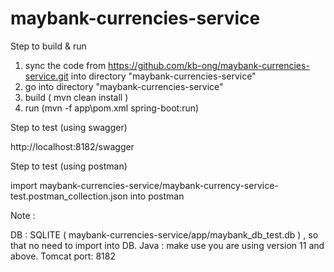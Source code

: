 # maybank-currencies-service

Step to build & run
1. sync the code from https://github.com/kb-ong/maybank-currencies-service.git into directory "maybank-currencies-service"
2. go into directory "maybank-currencies-service" 
3. build ( mvn clean install )
4. run (mvn -f app\pom.xml spring-boot:run)

Step to test (using swagger)

http://localhost:8182/swagger

Step to test (using postman)

import maybank-currencies-service/maybank-currency-service-test.postman_collection.json into postman

Note :

DB : SQLITE ( maybank-currencies-service/app/maybank_db_test.db ) , so that no need to import into DB.
Java : make use you are using version 11 and above.
Tomcat port: 8182



